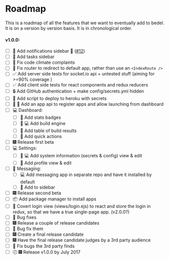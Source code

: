 # Roadmap
This is a roadmap of all the features that we want to eventually add to bedel. It is on a version by version basis. It is in chronological order.

#### v1.0.0:
- [ ] :lipstick: Add notifications sidebar :construction: ([#12](https://github.com/Gum-Joe/bedel/issues/12))
- [ ] :lipstick: Add tasks sidebar
- [ ] :shirt: Fix code climate complaints
- [ ] :art: Fix router to redirect to default app, rather than use an `<IndexRoute />`
- [ ] :white_check_mark: Add server side tests for socket.io api + untested stuff (aiming for >=90% coverage )
- [ ] :white_check_mark: Add client side tests for react components and redux reducers
- [ ] :lock: Add GitHub authentication + make config/secrets.yml hidden
- [ ] :rocket: Add script to deploy to heroku with secrets
- [ ] :art: :rocket: Add an app api to register apps and allow launching from dashboard
- [ ] :computer: Dashboard:
  - [ ] :lipstick: Add stats badges
  - [ ] :lipstick: :computer: Add build engine
  - [ ] :lipstick: Add table of build results
  - [ ] :lipstick: Add quick actions
- [ ] :fireworks: Release first beta
- [ ] :computer: Settings:
  - [ ] :lipstick: :computer: Add system information (secrets & config) view & edit
  - [ ] :lipstick: Add profile view & edit
- [ ] :speech_balloon: Messaging:
  - [ ] :computer: Add messaging app in separate repo and have it installed by default
  - [ ] :lipstick: Add to sidebar
- [ ] :fireworks: Release second beta
- [ ] :package: Add package manager to install apps
- [ ] :lipstick: Covert login view (views/login.ejs) to react and store the login in redux, so that we have a true single-page app. (v2.0.0?)
- [ ] :bug: Bug fixes
- [ ] :fireworks: Release a couple of release candidates
- [ ] :bug: Bug fix them
- [ ] :fireworks: Create a final release candidate
- [ ] :fireworks: Have the final release candidate judges by a 3rd party audience
- [ ] :bug: Fix bugs the 3rd party finds
- [ ] :clock7: :fireworks: Release v1.0.0 by July 2017
